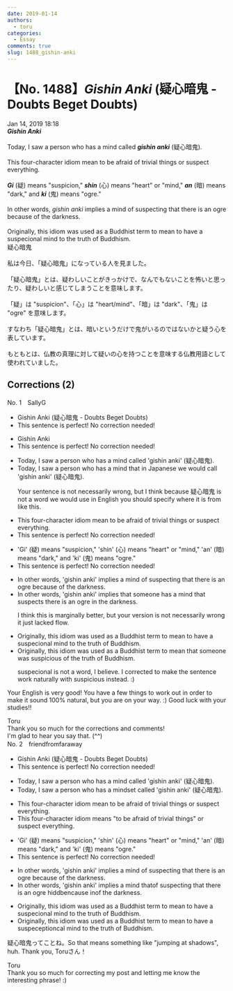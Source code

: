 ```yaml
---
date: 2019-01-14
authors:
  - toru
categories:
  - Essay
comments: true
slug: 1488_gishin-anki
---
```


# 【No. 1488】<strong><em>Gishin Anki</strong></em> (疑心暗鬼 - Doubts Beget Doubts)
<div class="date">Jan 14, 2019 18:18</div>
<div id="post"><div id="body_show_ori">
<strong><em>Gishin Anki</strong></em><br/><br/>Today, I saw a person who has a mind called <strong><em>gishin anki</em></strong> (疑心暗鬼).<br/><br/>This four-character idiom mean to be afraid of trivial things or suspect everything.<br/><br/><strong><em>Gi</em></strong> (疑) means "suspicion," <strong><em>shin</em></strong> (心) means "heart" or "mind," <strong><em>an</em></strong> (暗) means "dark," and <strong><em>ki</em></strong> (鬼) means "ogre."<br/><br/>In other words, <em>gishin anki</em> implies a mind of suspecting that there is an ogre because of the darkness.<br/><br/>Originally, this idiom was used as a Buddhist term to mean to have a suspecional mind to the truth of Buddhism.
</div></div>

<!-- more -->

<div id="post_ja"><div id="body_show_mo">
疑心暗鬼<br/><br/>私は今日、「疑心暗鬼」になっている人を見ました。<br/><br/>「疑心暗鬼」とは、疑わしいことがきっかけで、なんでもないことを怖いと思ったり、疑わしいと感じてしまうことを意味します。<br/><br/>「疑」は "suspicion"、「心」は "heart/mind"、「暗」は "dark"、「鬼」は "ogre" を意味します。<br/><br/>すなわち「疑心暗鬼」とは、暗いというだけで鬼がいるのではないかと疑う心を表しています。<br/><br/>もともとは、仏教の真理に対して疑いの心を持つことを意味する仏教用語として使われていました。
</div></div>

## Corrections (2)
<div id="block"><div class="first_name"> No. 1　<span class="just_name">SallyG</span></div><div id="block2">
<ul class="correction_field">
<li class="incorrect">Gishin Anki (疑心暗鬼 - Doubts Beget Doubts)</li>
<li class="corrected perfect">This sentence is perfect! No correction needed!</li>
</ul>
<ul class="correction_field">
<li class="incorrect">Gishin Anki</li>
<li class="corrected perfect">This sentence is perfect! No correction needed!</li>
</ul>
<ul class="correction_field">
<li class="incorrect">Today, I saw a person who has a mind called 'gishin anki' (疑心暗鬼).</li>
<li class="corrected correct">
Today, I saw a person who has a mind that in Japanese we would call 'gishin anki' (疑心暗鬼).
<p class="correction_comment">Your sentence is not necessarily wrong, but I think because 疑心暗鬼 is not a word we would use in English you should specify where it is from like this.</p>
</li>
</ul>
<ul class="correction_field">
<li class="incorrect">This four-character idiom mean to be afraid of trivial things or suspect everything.</li>
<li class="corrected perfect">This sentence is perfect! No correction needed!</li>
</ul>
<ul class="correction_field">
<li class="incorrect">'Gi' (疑) means "suspicion," 'shin' (心) means "heart" or "mind," 'an' (暗) means "dark," and 'ki' (鬼) means "ogre."</li>
<li class="corrected perfect">This sentence is perfect! No correction needed!</li>
</ul>
<ul class="correction_field">
<li class="incorrect">In other words, 'gishin anki' implies a mind of suspecting that there is an ogre because of the darkness.</li>
<li class="corrected correct">
In other words, 'gishin anki' implies that someone has a mind that suspects there is an ogre in the darkness.
<p class="correction_comment">I think this is marginally better, but your version is not necessarily wrong it just lacked flow.</p>
</li>
</ul>
<ul class="correction_field">
<li class="incorrect">Originally, this idiom was used as a Buddhist term to mean to have a suspecional mind to the truth of Buddhism.</li>
<li class="corrected correct">
Originally, this idiom was used as a Buddhist term to mean that someone was suspicious of the truth of Buddhism.
<p class="correction_comment">suspecional is not a word, I believe. I corrected to make the sentence work naturally with suspicious instead. :)</p>
</li>
</ul>
<p class="comment_small">
 Your English is very good! You have a few things to work out in order to make it sound 100% natural, but you are on your way. :) Good luck with your studies!!
</p>

</div><div class="name"><span class="just_name">Toru</span><br>
Thank you so much for the corrections and comments! <br/>I'm glad to hear you say that. (^^)
</div>
</div>
<div id="block"><div class="first_name"> No. 2　<span class="just_name">friendfromfaraway</span></div><div id="block2">
<ul class="correction_field">
<li class="incorrect">Gishin Anki (疑心暗鬼 - Doubts Beget Doubts)</li>
<li class="corrected perfect">This sentence is perfect! No correction needed!</li>
</ul>
<ul class="correction_field">
<li class="incorrect">Today, I saw a person who has a mind called 'gishin anki' (疑心暗鬼).</li>
<li class="corrected correct">
Today, I saw a person who has a mind<span class="f_red">set</span> called 'gishin anki' (疑心暗鬼).
</li>
</ul>
<ul class="correction_field">
<li class="incorrect">This four-character idiom mean to be afraid of trivial things or suspect everything.</li>
<li class="corrected correct">
This four-character idiom mean<span class="f_red">s</span> <span class="f_red">"</span>to be afraid of trivial things<span class="f_red">"</span> or suspect everything.
</li>
</ul>
<ul class="correction_field">
<li class="incorrect">'Gi' (疑) means "suspicion," 'shin' (心) means "heart" or "mind," 'an' (暗) means "dark," and 'ki' (鬼) means "ogre."</li>
<li class="corrected perfect">This sentence is perfect! No correction needed!</li>
</ul>
<ul class="correction_field">
<li class="incorrect">In other words, 'gishin anki' implies a mind of suspecting that there is an ogre because of the darkness.</li>
<li class="corrected correct">
In other words, 'gishin anki' implies a mind <span class="f_red">that</span><span class="f_gray"><span class="sline">of</span></span> suspecting that there is an ogre <span class="f_red">hidd</span><span class="f_gray"><span class="sline">b</span></span>e<span class="f_red">n</span><span class="f_gray"><span class="sline">cause</span></span> <span class="f_red">in</span><span class="f_gray"><span class="sline">of</span></span> the darkness.
</li>
</ul>
<ul class="correction_field">
<li class="incorrect">Originally, this idiom was used as a Buddhist term to mean to have a suspecional mind to the truth of Buddhism.</li>
<li class="corrected correct">
Originally, this idiom was used as a Buddhist term to mean to have a s<span class="f_gray"><span class="sline">uspe</span></span>c<span class="f_red">ept</span>i<span class="f_gray"><span class="sline">on</span></span><span class="f_red">c</span>al mind to the truth of Buddhism.
</li>
</ul>
<p class="comment_small">
 疑心暗鬼ってことね。So that means something like "jumping at shadows", huh. Thank you, Toruさん！
</p>

</div><div class="name"><span class="just_name">Toru</span><br>
Thank you so much for correcting my post and letting me know the interesting phrase! :)
</div>
</div>
